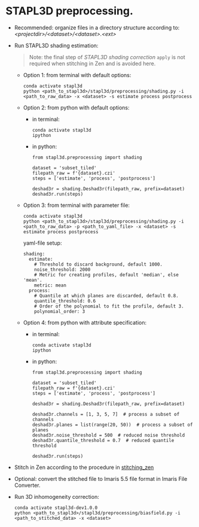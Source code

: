 # STAPL3D preprocessing.

- Recommended: organize files in a directory structure according to:
    *\<projectdir\>/\<dataset\>/\<dataset\>.\<ext\>*

- Run STAPL3D shading estimation:

  > Note: the final step of *STAPL3D shading correction* `apply` is not required when stitching in Zen and is avoided here.

  - Option 1: from terminal with default options:

    ```
    conda activate stapl3d
    python <path_to_stapl3d>/stapl3d/preprocessing/shading.py -i <path_to_raw_data> -x <dataset> -s estimate process postprocess
    ```

  - Option 2: from python with default options:
    - in terminal:
      ```
      conda activate stapl3d
      ipython
      ```
    - in python:
      ```
      from stapl3d.preprocessing import shading

      dataset = 'subset_tiled'
      filepath_raw = f'{dataset}.czi'
      steps = ['estimate', 'process', 'postprocess']

      deshad3r = shading.Deshad3r(filepath_raw, prefix=dataset)
      deshad3r.run(steps)
      ```

  - Option 3: from terminal with parameter file:

    ```
    conda activate stapl3d
    python <path_to_stapl3d>/stapl3d/preprocessing/shading.py -i <path_to_raw_data> -p <path_to_yaml_file> -x <dataset> -s estimate process postprocess
    ```

    yaml-file setup:
      ```
      shading:
        estimate:
          # Threshold to discard background, default 1000.
          noise_threshold: 2000
          # Metric for creating profiles, default 'median', else 'mean'.
          metric: mean
        process:
          # Quantile at which planes are discarded, default 0.8.
          quantile_threshold: 0.6
          # Order of the polynomial to fit the profile, default 3.
          polynomial_order: 3
      ```

  - Option 4: from python with attribute specification:
    - in terminal:
      ```
      conda activate stapl3d
      ipython
      ```
    - in python:
      ```
      from stapl3d.preprocessing import shading

      dataset = 'subset_tiled'
      filepath_raw = f'{dataset}.czi'
      steps = ['estimate', 'process', 'postprocess']

      deshad3r = shading.Deshad3r(filepath_raw, prefix=dataset)

      deshad3r.channels = [1, 3, 5, 7]  # process a subset of channels
      deshad3r.planes = list(range(20, 50))  # process a subset of planes
      deshad3r.noise_threshold = 500  # reduced noise threshold
      deshad3r.quantile_threshold = 0.7  # reduced quantile threshold

      deshad3r.run(steps)
      ```

- Stitch in Zen according to the procedure in [stitching_zen](pipeline_stitching_zen.md)

- Optional: convert the stitched file to Imaris 5.5 file format in Imaris File Converter.

- Run 3D inhomogeneity correction:
  ```
  conda activate stapl3d-dev1.0.0
  python <path_to_stapl3d>/stapl3d/preprocessing/biasfield.py -i <path_to_stitched_data> -x <dataset>
  ```
